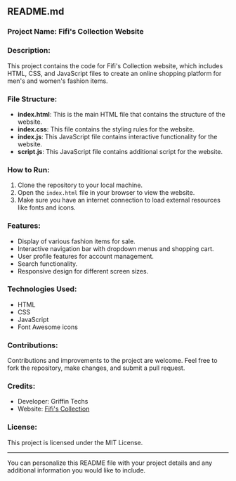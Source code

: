 
## README.md

### Project Name: Fifi's Collection Website

### Description:
This project contains the code for Fifi's Collection website, which includes HTML, CSS, and JavaScript files to create an online shopping platform for men's and women's fashion items. 

### File Structure:
- **index.html**: This is the main HTML file that contains the structure of the website.
- **index.css**: This file contains the styling rules for the website.
- **index.js**: This JavaScript file contains interactive functionality for the website.
- **script.js**: This JavaScript file contains additional script for the website.

### How to Run:
1. Clone the repository to your local machine.
2. Open the `index.html` file in your browser to view the website.
3. Make sure you have an internet connection to load external resources like fonts and icons.

### Features:
- Display of various fashion items for sale.
- Interactive navigation bar with dropdown menus and shopping cart.
- User profile features for account management.
- Search functionality.
- Responsive design for different screen sizes.

### Technologies Used:
- HTML
- CSS
- JavaScript
- Font Awesome icons

### Contributions:
Contributions and improvements to the project are welcome. Feel free to fork the repository, make changes, and submit a pull request.

### Credits:
- Developer: Griffin Techs
- Website: [Fifi's Collection](https://griffin250.github.io/fifi-scollection.com/index.html)

### License:
This project is licensed under the MIT License.

---
You can personalize this README file with your project details and any additional information you would like to include.